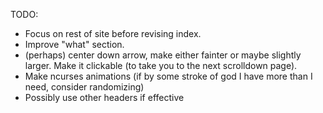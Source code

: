 TODO:
* Focus on rest of site before revising index.
* Improve "what" section.
* (perhaps) center down arrow, make either fainter or maybe slightly larger. Make it clickable (to take you to the next scrolldown page).
* Make ncurses animations (if by some stroke of god I have more than I need, consider randomizing)
* Possibly use other headers if effective

